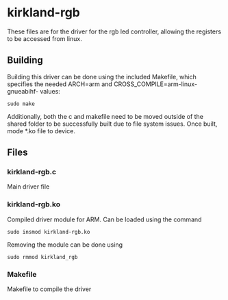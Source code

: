 # kirkland-rgb

These files are for the driver for the rgb led controller, allowing the registers to be accessed from linux.

## Building

Building this driver can be done using the included Makefile, which specifies the needed ARCH=arm and CROSS_COMPILE=arm-linux-gnueabihf- values:

```
sudo make
```

Additionally, both the c and makefile need to be moved outside of the shared folder to be successfully built due to file system issues. Once built, mode *.ko file to device.

## Files

### kirkland-rgb.c

Main driver file

### kirkland-rgb.ko
Compiled driver module for ARM. Can be loaded using the command

```command
sudo insmod kirkland-rgb.ko
```

Removing the module can be done using
```
sudo rmmod kirkland_rgb
```


### Makefile
Makefile to compile the driver
